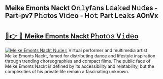 ## Meike Emonts Nackt O𝚗𝚕yf𝚊ns L𝚎a𝚔ed N𝚞𝚍es - Part-pv7 P𝚑𝚘tos Vi𝚍𝚎o - H𝚘𝚝 Part L𝚎a𝚔s AOnVx

# <h2><a href="http://kf2rx5l.oniu.top/?m=Meike+Emonts+Nackt">🔗👉 🔴 Meike Emonts Nackt P𝚑ot𝚘𝚜 V𝚒d𝚎o</a></h2>

[![Meike Emonts Nackt Nu𝚍e𝚜](https://i.imgur.com/0qMVB7G.gif)](http://kf2rx5l.oniu.top/?m=Meike+Emonts+Nackt)
Virtual performer and multimedia artist Meike Emonts Nackt, famed for distributing dance and lifestyle inspiration through trending choreographies and compact films. The public face of Meike Emonts Nackt is defined by its accessibility and relatability, but the complexities of his private life remain a fascinating unknown.  
